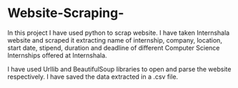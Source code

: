 # Website-Scraping-

In this project I have used python to scrap website. I have taken Internshala website and scraped it extracting name of internship, company, location, start date, stipend, duration and deadline of different Computer Science Internships offered at Internshala.

I have used Urllib and BeautifulSoup libraries to open and parse the website respectively. I have saved the data extracted in a .csv file.
